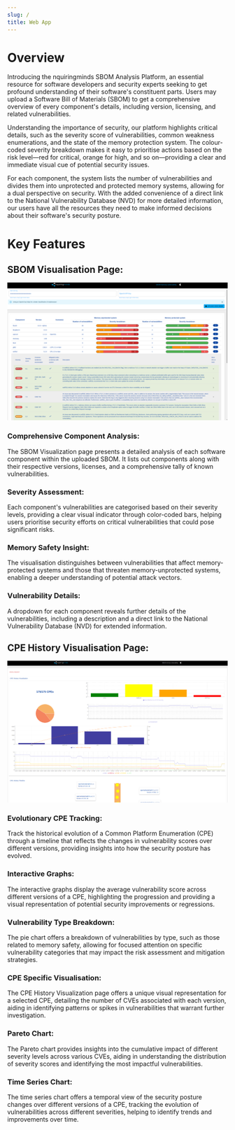 ```yaml
---
slug: /
title: Web App
---
```

#  Overview

Introducing the nquiringminds SBOM Analysis Platform, an essential resource for software developers and security experts seeking to get profound understanding of their software's constituent parts. Users may upload a Software Bill of Materials (SBOM) to get a comprehensive overview of every component's details, including version, licensing, and related vulnerabilities.

Understanding the importance of security, our platform highlights critical details, such as the severity score of vulnerabilities, common weakness enumerations, and the state of the memory protection system. The colour-coded severity breakdown makes it easy to prioritise actions based on the risk level—red for critical, orange for high, and so on—providing a clear and immediate visual cue of potential security issues.

For each component, the system lists the number of vulnerabilities and divides them into unprotected and protected memory systems, allowing for a dual perspective on security. With the added convenience of a direct link to the National Vulnerability Database (NVD) for more detailed information, our users have all the resources they need to make informed decisions about their software's security posture.


# Key Features

## SBOM Visualisation Page:
![Cyber-app](./cyber.png)
### Comprehensive Component Analysis:
The SBOM Visualization page presents a detailed analysis of each software component within the uploaded SBOM. It lists out components along with their respective versions, licenses, and a comprehensive tally of known vulnerabilities.

### Severity Assessment:
Each component's vulnerabilities are categorised based on their severity levels, providing a clear visual indicator through color-coded bars, helping users prioritise security efforts on critical vulnerabilities that could pose significant risks.

### Memory Safety Insight:
The visualisation distinguishes between vulnerabilities that affect memory-protected systems and those that threaten memory-unprotected systems, enabling a deeper understanding of potential attack vectors.

### Vulnerability Details:
A dropdown for each component reveals further details of the vulnerabilities, including a description and a direct link to the National Vulnerability Database (NVD) for extended information.


## CPE History Visualisation Page:
![sbom-gap](sbom-gap.png)
### Evolutionary CPE Tracking:
Track the historical evolution of a Common Platform Enumeration (CPE) through a timeline that reflects the changes in vulnerability scores over different versions, providing insights into how the security posture has evolved.

### Interactive Graphs:
The interactive graphs display the average vulnerability score across different versions of a CPE, highlighting the progression and providing a visual representation of potential security improvements or regressions.

### Vulnerability Type Breakdown:
The pie chart offers a breakdown of vulnerabilities by type, such as those related to memory safety, allowing for focused attention on specific vulnerability categories that may impact the risk assessment and mitigation strategies.

### CPE Specific Visualisation:
The CPE History Visualization page offers a unique visual representation for a selected CPE, detailing the number of CVEs associated with each version, aiding in identifying patterns or spikes in vulnerabilities that warrant further investigation.

### Pareto Chart:
The Pareto chart provides insights into the cumulative impact of different severity levels across various CVEs, aiding in understanding the distribution of severity scores and identifying the most impactful vulnerabilities.

### Time Series Chart:
The time series chart offers a temporal view of the security posture changes over different versions of a CPE, tracking the evolution of vulnerabilities across different severities, helping to identify trends and improvements over time.